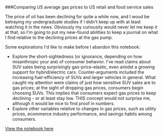 ###Comparing US average gas prices to US retail and food service sales

The price of oil has been declining for quite a while now, and I woud be betraying my undergraduate studies if I didn't keep up with at least watching it in the news.  Obviously my curiousity would never let me keep it at that, so I'm going to put my new-found abilities to keep a journal on what I find relative to the declining prices at the gas pump.  

Some explorations I'd like to make before I abandon this notebook:
  - Explore the short-sightedness (or ignorance, depending on how misanthropic your are) of consumer behavior.  I've read claims about SUV sales being surprisingly gas-price-elastic, even amidst a growing support for hybrid/electric cars.  Counter-arguments included the increasing fuel-efficiency of SUVs and larger vehicles in general.  What caught my attention were claims of just how sensitive SUV sales are to gas prices; at the sight of dropping gas prices, consumers begin choosing SUVs.  This implies that consumers expect gas prices to keep declining - or at least stay low.  THIS concept would not surprise me, although it would be nice to find proof in numbers.
  - Explore other variables relative to changes in gas prices, such as utility prices, ecommerce industry performance, and savings habits among consumers.

[View the notebook here](http://nbviewer.ipython.org/github/c-trl/us-gas-prices-vs-retail-sales/blob/master/Gas%20Prices%20vs.%20Retail%20Sales.ipynb)
